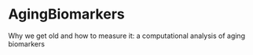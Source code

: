 # AgingBiomarkers
Why we get old and how to measure it: a computational analysis of aging biomarkers
